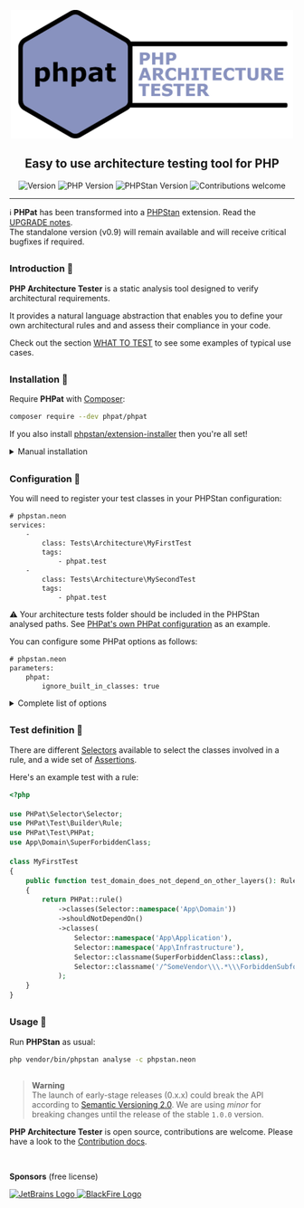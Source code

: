 <p align="center">
    <img width="500px" src="https://raw.githubusercontent.com/carlosas/phpat/master/.github/logo.png" alt="PHP Architecture Tester">
</p>
<h2 align="center">Easy to use architecture testing tool for PHP</h2>
<p align="center">
	<a>
		<img src="https://img.shields.io/packagist/v/phpat/phpat?label=last%20version&style=for-the-badge" alt="Version">
    </a>
	<a>
		<img src="https://img.shields.io/packagist/php-v/phpat/phpat?style=for-the-badge" alt="PHP Version">
	</a>
	<a>
		<img src="https://img.shields.io/badge/phpstan-%5E1.3-blue?style=for-the-badge" alt="PHPStan Version">
	</a>
	<a>
		<img src="https://img.shields.io/badge/contributions-welcome-green.svg?style=for-the-badge" alt="Contributions welcome">
	</a>
</p>

<hr />

ℹ️ **PHPat** has been transformed into a [PHPStan](https://phpstan.org/) extension. Read the [UPGRADE notes](doc/UPGRADE-0.10.md).
<br />
The standalone version (v0.9) will remain available and will receive critical bugfixes if required.

<h2></h2>

### Introduction 📜

**PHP Architecture Tester** is a static analysis tool designed to verify architectural requirements.

It provides a natural language abstraction that enables you to define your own architectural rules and and assess their compliance in your code.

Check out the section [WHAT TO TEST](doc/WHAT_TO_TEST.md) to see some examples of typical use cases.

<h2></h2>

### Installation 💽

Require **PHPat** with [Composer](https://getcomposer.org/):
```bash
composer require --dev phpat/phpat
```

If you also install [phpstan/extension-installer](https://github.com/phpstan/extension-installer) then you're all set!

<details>
  <summary>Manual installation</summary>

If you don't want to use `phpstan/extension-installer`, enable the extension in your PHPStan configuration:
```neon
# phpstan.neon
includes:
    - vendor/phpat/phpat/extension.neon
```
</details>

<h2></h2>

### Configuration 🔧

You will need to register your test classes in your PHPStan configuration:
```neon
# phpstan.neon
services:
    -
        class: Tests\Architecture\MyFirstTest
        tags:
            - phpat.test
    -
        class: Tests\Architecture\MySecondTest
        tags:
            - phpat.test
```
⚠️ Your architecture tests folder should be included in the PHPStan analysed paths. See [PHPat's own PHPat configuration](ci/phpstan-phpat.neon) as an example.

You can configure some PHPat options as follows:
```neon
# phpstan.neon
parameters:
    phpat:
        ignore_built_in_classes: true
```

<details><summary>Complete list of options</summary>
<br />

| Name                      | Description                           | Default |
|---------------------------|---------------------------------------|:-------:|
| `ignore_doc_comments`     | Ignore relations on Doc Comments      | *false* |
| `ignore_built_in_classes` | Ignore relations with PHP+ext classes | *false* |
| `show_rule_name`          | Show rule name to assertion message   | *false* |

</details>

<h2></h2>

### Test definition 📓

There are different [Selectors](doc/SELECTORS.md) available to select the classes involved in a rule, and a wide set of [Assertions](doc/ASSERTIONS.md).

Here's an example test with a rule:

```php
<?php

use PHPat\Selector\Selector;
use PHPat\Test\Builder\Rule;
use PHPat\Test\PHPat;
use App\Domain\SuperForbiddenClass;

class MyFirstTest
{
    public function test_domain_does_not_depend_on_other_layers(): Rule
    {
        return PHPat::rule()
            ->classes(Selector::namespace('App\Domain'))
            ->shouldNotDependOn()
            ->classes(
                Selector::namespace('App\Application'),
                Selector::namespace('App\Infrastructure'),
                Selector::classname(SuperForbiddenClass::class),
                Selector::classname('/^SomeVendor\\\.*\\\ForbiddenSubfolder\\\.*/', true)
            );
    }
}
```

<h2></h2>

### Usage 🚀

Run **PHPStan** as usual:
```bash
php vendor/bin/phpstan analyse -c phpstan.neon
```

<h2></h2>

> **Warning**<br />
> The launch of early-stage releases (0.x.x) could break the API according to [Semantic Versioning 2.0](https://semver.org/).
> We are using *minor* for breaking changes until the release of the stable `1.0.0` version.

**PHP Architecture Tester** is open source, contributions are welcome. Please have a look to the [Contribution docs](.github/CONTRIBUTING.md).

<br />

**Sponsors** (free license)

<a href="https://jb.gg/OpenSourceSupport">
    <img src="https://resources.jetbrains.com/storage/products/company/brand/logos/jb_beam.png" alt="JetBrains Logo" width="100"/>
</a>

<a href="https://www.blackfire.io">
    <img src="https://avatars.githubusercontent.com/u/8961067?s=100" alt="BlackFire Logo" width="100"/>
</a>
